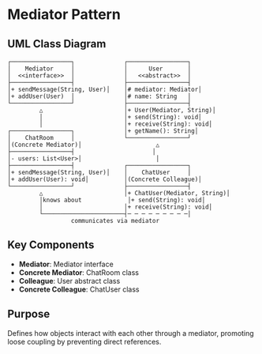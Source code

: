 # Mediator Pattern

## UML Class Diagram

```
┌─────────────────┐              ┌─────────────────┐
│    Mediator     │              │      User       │
│  <<interface>>  │              │   <<abstract>>  │
├─────────────────┤              ├─────────────────┤
│+ sendMessage(String, User)│    │# mediator: Mediator│
│+ addUser(User)  │              │# name: String   │
└─────────────────┘              ├─────────────────┤
         △                       │+ User(Mediator, String)│
         │                       │+ send(String): void│
         │                       │+ receive(String): void│
┌─────────────────┐              │+ getName(): String│
│    ChatRoom     │              └─────────────────┘
│(Concrete Mediator)│                     △
├─────────────────┤                      │
│- users: List<User>│                     │
├─────────────────┤              ┌─────────────────┐
│+ sendMessage(String, User)│    │    ChatUser     │
│+ addUser(User): void│          │(Concrete Colleague)│
└─────────────────┘              ├─────────────────┤
         △                       │+ ChatUser(Mediator, String)│
         │knows about             │+ send(String): void│
         │                       │+ receive(String): void│
         └───────────────────────┤─ ─ ─ ─ ─ ─ ─ ─ ─│
                  communicates via mediator
```

## Key Components
- **Mediator**: Mediator interface
- **Concrete Mediator**: ChatRoom class
- **Colleague**: User abstract class
- **Concrete Colleague**: ChatUser class

## Purpose
Defines how objects interact with each other through a mediator, promoting loose coupling by preventing direct references.
